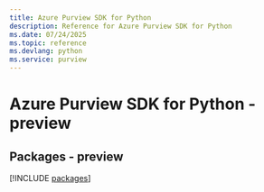 ```yaml
---
title: Azure Purview SDK for Python
description: Reference for Azure Purview SDK for Python
ms.date: 07/24/2025
ms.topic: reference
ms.devlang: python
ms.service: purview
---
```

# Azure Purview SDK for Python - preview
## Packages - preview
[!INCLUDE [packages](purview-index.md)]